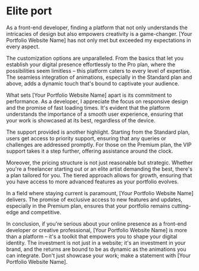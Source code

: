 # Elite port

As a front-end developer, finding a platform that not only understands the intricacies of design but also empowers creativity is a game-changer. [Your Portfolio Website Name] has not only met but exceeded my expectations in every aspect.

The customization options are unparalleled. From the basics that let you establish your digital presence effortlessly to the Pro plan, where the possibilities seem limitless – this platform caters to every level of expertise. The seamless integration of animations, especially in the Standard plan and above, adds a dynamic touch that's bound to captivate your audience.

What sets [Your Portfolio Website Name] apart is its commitment to performance. As a developer, I appreciate the focus on responsive design and the promise of fast loading times. It's evident that the platform understands the importance of a smooth user experience, ensuring that your work is showcased at its best, regardless of the device.

The support provided is another highlight. Starting from the Standard plan, users get access to priority support, ensuring that any queries or challenges are addressed promptly. For those on the Premium plan, the VIP support takes it a step further, offering assistance around the clock.

Moreover, the pricing structure is not just reasonable but strategic. Whether you're a freelancer starting out or an elite artist demanding the best, there's a plan tailored for you. The tiered approach allows for growth, ensuring that you have access to more advanced features as your portfolio evolves.

In a field where staying current is paramount, [Your Portfolio Website Name] delivers. The promise of exclusive access to new features and updates, especially in the Premium plan, ensures that your portfolio remains cutting-edge and competitive.

In conclusion, if you're serious about your online presence as a front-end developer or creative professional, [Your Portfolio Website Name] is more than a platform – it's a toolkit that empowers you to shape your digital identity. The investment is not just in a website; it's an investment in your brand, and the returns are bound to be as dynamic as the animations you can integrate. Don't just showcase your work; make a statement with [Your Portfolio Website Name].